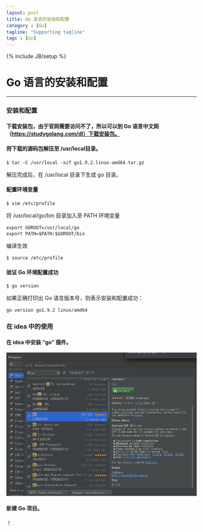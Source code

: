 ```yaml
---
layout: post
title: Go 语言的安装和配置
category : [Go]
tagline: "Supporting tagline"
tags : [Go]
---
```

{% include JB/setup %}
# Go 语言的安装和配置
---


### 安装和配置
#### 下载安装包，由于官网需要访问不了，所以可以到 Go 语言中文网（https://studygolang.com/dl）下载安装包。

#### 将下载的源码包解压至 /usr/local目录。 
``` 
$ tar -C /usr/local -xzf go1.9.2.linux-amd64.tar.gz
```
解压完成后，在 /usr/local 目录下生成 go 目录。 

#### 配置环境变量  

``` 
$ vim /etc/profile 
``` 
将 /usr/local/go/bin 目录加入至 PATH 环境变量 
```  
export GOROOT=/usr/local/go
export PATH=$PATH:$GOROOT/bin 
``` 
编译生效
```  
$ source /etc/profile 
``` 

#### 验证 Go 环境配置成功 
``` 
$ go version 
``` 
如果正确打印出 Go 语言版本号，则表示安装和配置成功：
``` 
go version go1.9.2 linux/amd64 
```  

<!--break-->   

### 在 idea 中的使用 

#### 在 idea 中安装 “go” 插件。
![](/images/2017-12-02-go-plugin.png)  

#### 新建 Go 项目。
！[](/images/2017-12-02-new-go-project.png) 
